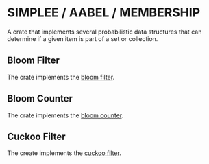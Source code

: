 # SIMPLEE / AABEL / MEMBERSHIP
A crate that implements several probabilistic data structures that can determine if a given item is part of a set or collection.

## Bloom Filter
The crate implements the [bloom filter](https://en.wikipedia.org/wiki/Bloom_filter).

## Bloom Counter
The crate implements the [bloom counter](https://en.wikipedia.org/wiki/Counting_Bloom_filter).

## Cuckoo Filter
The create implements the [cuckoo filter](https://en.wikipedia.org/wiki/Cuckoo_filter).